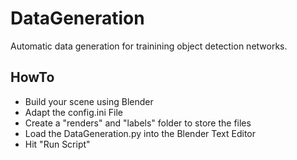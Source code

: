 # DataGeneration
Automatic data generation for trainining object detection networks. 

## HowTo

- Build your scene using Blender
- Adapt the config.ini File
- Create a "renders" and "labels" folder to store the files
- Load the DataGeneration.py into the Blender Text Editor
- Hit "Run Script"

